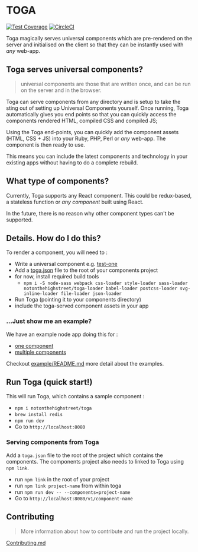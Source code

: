 # TOGA

[![Test Coverage](https://codeclimate.com/repos/56d6f79a4304122460007970/badges/70c559a8e7dbfc647eb1/coverage.svg)](https://codeclimate.com/repos/56d6f79a4304122460007970/coverage)
[![CircleCI](https://circleci.com/gh/notonthehighstreet/toga/tree/master.svg?style=svg&circle-token=fad4a71fbda4e23fb196f5e4c63384bf7db66b6c)](https://circleci.com/gh/notonthehighstreet/toga/tree/master)

Toga magically serves universal components which are pre-rendered on the server and initialised on the client so that they can be instantly used with *any* web-app.

## Toga serves universal components?

> universal components are those that are written once, and can be run on the server and in the browser.

Toga can serve components from any directory and is setup to take the sting out of setting up Universal Components yourself.
Once running, Toga automatically gives you end points so that you can quickly access the components rendered HTML, compiled CSS and compiled JS;

Using the Toga end-points, you can quickly add the component assets (HTML, CSS + JS) into your Ruby, PHP, Perl or *any* web-app.
The component is then ready to use.

This means you can include the latest components and technology in your existing apps without having to do a complete rebuild.

## What type of components?

Currently, Toga supports any React component.
This could be redux-based, a stateless function or *any component* built using React.

In the future, there is no reason why other component types can't be supported.

## Details. How do I do this?

To render a component, you will need to :

  * Write a universal component e.g. [test-one](/tests/components/test-one/index.js)
  * Add a [toga.json](toga.json.md) file to the root of your components project
  * for now, install required build tools
    * `npm i -S node-sass webpack css-loader style-loader sass-loader notonthehighstreet/toga-loader babel-loader postcss-loader svg-inline-loader file-loader json-loader `
  * Run Toga (pointing it to your components directory)
  * include the toga-served component assets in your app

### ...Just show me an example?

We have an example node app doing this for :

 * [one component](example/routes/one-component.js)
 * [multiple components](example/routes/multiple-components.js)

Checkout [example/README.md](example/README.md) more detail about the examples.

## Run Toga (quick start!)

This will run Toga, which contains a sample component :

 * `npm i notonthehighstreet/toga`
 * `brew install redis`
 * `npm run dev`
 * Go to `http://localhost:8080`

### Serving components from Toga

Add a `toga.json` file to the root of the project which contains the components.
The components project also needs to linked to Toga using `npm link`.

  * run `npm link` in the root of your project
  * run `npm link project-name` from within toga
  * run `npm run dev -- --components=project-name`
  * Go to `http://localhost:8080/v1/component-name`
## Contributing

 > More information about how to contribute and run the project locally.

[Contributing.md](CONTRIBUTING.md)
